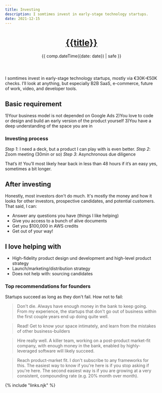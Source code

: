 ```yaml
---
title: Investing
description: I somtimes invest in early-stage technology startups.
date: 2021-12-15
---
```


<header>

# [{{title}}](/)

{{ comp.dateTime({date: date}) | safe }}

</header><section>

I somtimes invest in early-stage technology startups, mostly via €30K-€50K checks. I’ll look at anything, but especially B2B SaaS, e-commerce, future of work, video, and developer tools.


## Basic requirement

1)Your business model is not depended on Google Ads
2)You love to code or design and build an early version of the product yourself
3)You have a deep understanding of the space you are in 

### Investing process
_Step 1_: I need a deck, but a product I can play with is even better.
_Step 2_: Zoom meeting (30min or so)
_Step 3_: Asynchronous due diligence

That’s it! You’ll most likely hear back in less than 48 hours if it’s an easy yes, sometimes a bit longer.

## After investing
Honestly, most investors don't do much. It's mostly the money and how it looks for other investors, prospective candidates, and potential customers. That said, I can:

- Answer any questions you have (things I like helping)
- Give you access to a bunch of alive documents
- Get you $100,000 in AWS credits
- Get out of your way!

## I love helping with
- High-fidelity product design und development and high-level product strategy
- Launch/marketing/distribution strategy
- Does not help with: sourcing candidates

### Top recommendations for founders
Startups succeed as long as they don't fail. How not to fail:

>Don't die. Always have enough money in the bank to keep going. From my experience, the startups that don't go out of business within the first couple years end up doing quite well.

>Read! Get to know your space intimately, and learn from the mistakes of other business-builders

>Hire really well. A killer team, working on a post-product market-fit company, with enough money in the bank, enabled by highly-leveraged software will likely succeed.

>Reach product-market fit. I don't subscribe to any frameworks for this. The easiest way to know if you're here is if you stop asking if you're here. The second easiest way is if you are growing at a very consistent, compounding rate (e.g. 20% month over month).


</section><footer>

<footer>

{% include "links.njk" %}
